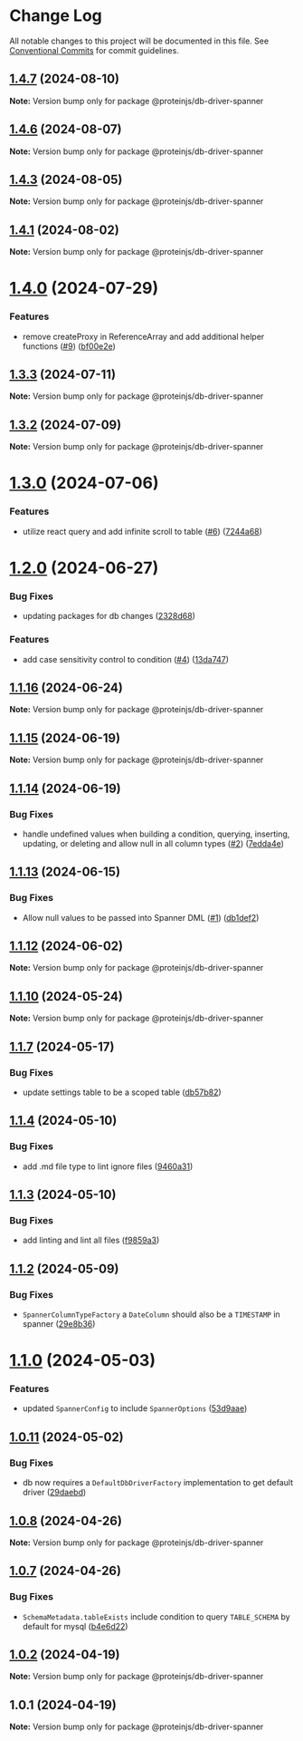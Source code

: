 # Change Log

All notable changes to this project will be documented in this file.
See [Conventional Commits](https://conventionalcommits.org) for commit guidelines.

## [1.4.7](https://github.com/brentbahry/db/compare/@proteinjs/db-driver-spanner@1.4.6...@proteinjs/db-driver-spanner@1.4.7) (2024-08-10)

**Note:** Version bump only for package @proteinjs/db-driver-spanner





## [1.4.6](https://github.com/brentbahry/db/compare/@proteinjs/db-driver-spanner@1.4.5...@proteinjs/db-driver-spanner@1.4.6) (2024-08-07)

**Note:** Version bump only for package @proteinjs/db-driver-spanner





## [1.4.3](https://github.com/brentbahry/db/compare/@proteinjs/db-driver-spanner@1.4.2...@proteinjs/db-driver-spanner@1.4.3) (2024-08-05)

**Note:** Version bump only for package @proteinjs/db-driver-spanner





## [1.4.1](https://github.com/brentbahry/db/compare/@proteinjs/db-driver-spanner@1.4.0...@proteinjs/db-driver-spanner@1.4.1) (2024-08-02)

**Note:** Version bump only for package @proteinjs/db-driver-spanner





# [1.4.0](https://github.com/brentbahry/db/compare/@proteinjs/db-driver-spanner@1.3.5...@proteinjs/db-driver-spanner@1.4.0) (2024-07-29)


### Features

* remove createProxy in ReferenceArray and add additional helper functions ([#9](https://github.com/brentbahry/db/issues/9)) ([bf00e2e](https://github.com/brentbahry/db/commit/bf00e2eeedd5f6d96bc64461bd3c4136a2b3a015))





## [1.3.3](https://github.com/brentbahry/db/compare/@proteinjs/db-driver-spanner@1.3.2...@proteinjs/db-driver-spanner@1.3.3) (2024-07-11)

**Note:** Version bump only for package @proteinjs/db-driver-spanner





## [1.3.2](https://github.com/brentbahry/db/compare/@proteinjs/db-driver-spanner@1.3.1...@proteinjs/db-driver-spanner@1.3.2) (2024-07-09)

**Note:** Version bump only for package @proteinjs/db-driver-spanner





# [1.3.0](https://github.com/brentbahry/db/compare/@proteinjs/db-driver-spanner@1.2.1...@proteinjs/db-driver-spanner@1.3.0) (2024-07-06)


### Features

* utilize react query and add infinite scroll to table ([#6](https://github.com/brentbahry/db/issues/6)) ([7244a68](https://github.com/brentbahry/db/commit/7244a68fbce5ca1270321c6c63366ea4f3d97b63))





# [1.2.0](https://github.com/brentbahry/db/compare/@proteinjs/db-driver-spanner@1.1.16...@proteinjs/db-driver-spanner@1.2.0) (2024-06-27)


### Bug Fixes

* updating packages for db changes ([2328d68](https://github.com/brentbahry/db/commit/2328d68865e3315f73ecf4c98c227127bedc699c))


### Features

* add case sensitivity control to condition ([#4](https://github.com/brentbahry/db/issues/4)) ([13da747](https://github.com/brentbahry/db/commit/13da7477be6216d4449311ad3a68ef3cde246d45))





## [1.1.16](https://github.com/brentbahry/db/compare/@proteinjs/db-driver-spanner@1.1.15...@proteinjs/db-driver-spanner@1.1.16) (2024-06-24)

**Note:** Version bump only for package @proteinjs/db-driver-spanner





## [1.1.15](https://github.com/brentbahry/db/compare/@proteinjs/db-driver-spanner@1.1.14...@proteinjs/db-driver-spanner@1.1.15) (2024-06-19)

**Note:** Version bump only for package @proteinjs/db-driver-spanner





## [1.1.14](https://github.com/brentbahry/db/compare/@proteinjs/db-driver-spanner@1.1.13...@proteinjs/db-driver-spanner@1.1.14) (2024-06-19)


### Bug Fixes

* handle undefined values when building a condition, querying, inserting, updating, or deleting and allow null in all column types ([#2](https://github.com/brentbahry/db/issues/2)) ([7edda4e](https://github.com/brentbahry/db/commit/7edda4e6e39a4c75fc70122daeb205a79eccc173))





## [1.1.13](https://github.com/brentbahry/db/compare/@proteinjs/db-driver-spanner@1.1.12...@proteinjs/db-driver-spanner@1.1.13) (2024-06-15)


### Bug Fixes

* Allow null values to be passed into Spanner DML ([#1](https://github.com/brentbahry/db/issues/1)) ([db1def2](https://github.com/brentbahry/db/commit/db1def2610298309911e8edc1e1c1497dbf2f7a7))





## [1.1.12](https://github.com/brentbahry/db/compare/@proteinjs/db-driver-spanner@1.1.11...@proteinjs/db-driver-spanner@1.1.12) (2024-06-02)

**Note:** Version bump only for package @proteinjs/db-driver-spanner





## [1.1.10](https://github.com/brentbahry/db/compare/@proteinjs/db-driver-spanner@1.1.9...@proteinjs/db-driver-spanner@1.1.10) (2024-05-24)

**Note:** Version bump only for package @proteinjs/db-driver-spanner





## [1.1.7](https://github.com/brentbahry/db/compare/@proteinjs/db-driver-spanner@1.1.6...@proteinjs/db-driver-spanner@1.1.7) (2024-05-17)


### Bug Fixes

* update settings table to be a scoped table ([db57b82](https://github.com/brentbahry/db/commit/db57b82dafe32b1111592837696216c9bb45b4fc))





## [1.1.4](https://github.com/brentbahry/db/compare/@proteinjs/db-driver-spanner@1.1.3...@proteinjs/db-driver-spanner@1.1.4) (2024-05-10)


### Bug Fixes

* add .md file type to lint ignore files ([9460a31](https://github.com/brentbahry/db/commit/9460a313cd418250115922f687277f1b01dce238))





## [1.1.3](https://github.com/brentbahry/db/compare/@proteinjs/db-driver-spanner@1.1.2...@proteinjs/db-driver-spanner@1.1.3) (2024-05-10)


### Bug Fixes

* add linting and lint all files ([f9859a3](https://github.com/brentbahry/db/commit/f9859a39882376fe7b93aa3b4281b22b2c02b7d5))





## [1.1.2](https://github.com/brentbahry/db/compare/@proteinjs/db-driver-spanner@1.1.1...@proteinjs/db-driver-spanner@1.1.2) (2024-05-09)

### Bug Fixes

- `SpannerColumnTypeFactory` a `DateColumn` should also be a `TIMESTAMP` in spanner ([29e8b36](https://github.com/brentbahry/db/commit/29e8b36edf2911e0188180d73fa11116482f42ac))

# [1.1.0](https://github.com/brentbahry/db/compare/@proteinjs/db-driver-spanner@1.0.11...@proteinjs/db-driver-spanner@1.1.0) (2024-05-03)

### Features

- updated `SpannerConfig` to include `SpannerOptions` ([53d9aae](https://github.com/brentbahry/db/commit/53d9aaeb401b7a1272e3b66df448352de2281226))

## [1.0.11](https://github.com/brentbahry/db/compare/@proteinjs/db-driver-spanner@1.0.10...@proteinjs/db-driver-spanner@1.0.11) (2024-05-02)

### Bug Fixes

- db now requires a `DefaultDbDriverFactory` implementation to get default driver ([29daebd](https://github.com/brentbahry/db/commit/29daebdd971b106142eb525380f5a7d12a3d8eb6))

## [1.0.8](https://github.com/brentbahry/db/compare/@proteinjs/db-driver-spanner@1.0.7...@proteinjs/db-driver-spanner@1.0.8) (2024-04-26)

**Note:** Version bump only for package @proteinjs/db-driver-spanner

## [1.0.7](https://github.com/brentbahry/db/compare/@proteinjs/db-driver-spanner@1.0.6...@proteinjs/db-driver-spanner@1.0.7) (2024-04-26)

### Bug Fixes

- `SchemaMetadata.tableExists` include condition to query `TABLE_SCHEMA` by default for mysql ([b4e6d22](https://github.com/brentbahry/db/commit/b4e6d224d93db75c83ad75160b83346f2b12d166))

## [1.0.2](https://github.com/brentbahry/db/compare/@proteinjs/db-driver-spanner@1.0.1...@proteinjs/db-driver-spanner@1.0.2) (2024-04-19)

**Note:** Version bump only for package @proteinjs/db-driver-spanner

## 1.0.1 (2024-04-19)

**Note:** Version bump only for package @proteinjs/db-driver-spanner

